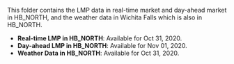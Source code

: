 This folder contains the LMP data in real-time market and day-ahead market in HB_NORTH, and the weather data in Wichita Falls which is also in HB_NORTH. 

- **Real-time LMP in HB_NORTH**: Available for Oct 31, 2020.
- **Day-ahead LMP in HB_NORTH**: Available for Nov 01, 2020.
- **Weather Data in HB_NORTH**: Available for Oct 31, 2020.